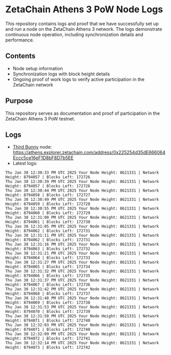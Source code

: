 # ZetaChain Athens 3 PoW Node Logs
This repository contains logs and proof that we have successfully set up and run a node on the ZetaChain Athens 3 network. The logs demonstrate continuous node operation, including synchronization details and performance.

## Contents
- Node setup information
- Synchronization logs with block height details
- Ongoing proof of work logs to verify active participation in the ZetaChain network

## Purpose
This repository serves as documentation and proof of participation in the ZetaChain Athens 3 PoW testnet.

## Logs

- [Third Bunny](https://thirdbunny.xyz/) node: https://athens.explorer.zetachain.com/address/0x225254d35dE666064Eccc5ce16eF1D8bF8D7b5EE
- Latest logs:
```
Thu Jan 30 12:30:33 PM UTC 2025 Your Node Height: 8621331 | Network Height: 8794057 | Blocks Left: 172726
Thu Jan 30 12:30:39 PM UTC 2025 Your Node Height: 8621331 | Network Height: 8794057 | Blocks Left: 172726
Thu Jan 30 12:30:44 PM UTC 2025 Your Node Height: 8621331 | Network Height: 8794058 | Blocks Left: 172727
Thu Jan 30 12:30:49 PM UTC 2025 Your Node Height: 8621331 | Network Height: 8794059 | Blocks Left: 172728
Thu Jan 30 12:30:55 PM UTC 2025 Your Node Height: 8621331 | Network Height: 8794060 | Blocks Left: 172729
Thu Jan 30 12:31:00 PM UTC 2025 Your Node Height: 8621331 | Network Height: 8794061 | Blocks Left: 172730
Thu Jan 30 12:31:05 PM UTC 2025 Your Node Height: 8621331 | Network Height: 8794062 | Blocks Left: 172731
Thu Jan 30 12:31:11 PM UTC 2025 Your Node Height: 8621331 | Network Height: 8794062 | Blocks Left: 172731
Thu Jan 30 12:31:16 PM UTC 2025 Your Node Height: 8621331 | Network Height: 8794063 | Blocks Left: 172732
Thu Jan 30 12:31:21 PM UTC 2025 Your Node Height: 8621331 | Network Height: 8794064 | Blocks Left: 172733
Thu Jan 30 12:31:27 PM UTC 2025 Your Node Height: 8621331 | Network Height: 8794065 | Blocks Left: 172734
Thu Jan 30 12:31:32 PM UTC 2025 Your Node Height: 8621331 | Network Height: 8794066 | Blocks Left: 172735
Thu Jan 30 12:31:37 PM UTC 2025 Your Node Height: 8621331 | Network Height: 8794067 | Blocks Left: 172736
Thu Jan 30 12:31:42 PM UTC 2025 Your Node Height: 8621331 | Network Height: 8794068 | Blocks Left: 172737
Thu Jan 30 12:31:48 PM UTC 2025 Your Node Height: 8621331 | Network Height: 8794069 | Blocks Left: 172738
Thu Jan 30 12:31:53 PM UTC 2025 Your Node Height: 8621331 | Network Height: 8794070 | Blocks Left: 172739
Thu Jan 30 12:31:58 PM UTC 2025 Your Node Height: 8621331 | Network Height: 8794071 | Blocks Left: 172740
Thu Jan 30 12:32:03 PM UTC 2025 Your Node Height: 8621331 | Network Height: 8794071 | Blocks Left: 172740
Thu Jan 30 12:32:09 PM UTC 2025 Your Node Height: 8621331 | Network Height: 8794072 | Blocks Left: 172741
Thu Jan 30 12:32:14 PM UTC 2025 Your Node Height: 8621331 | Network Height: 8794073 | Blocks Left: 172742
```
